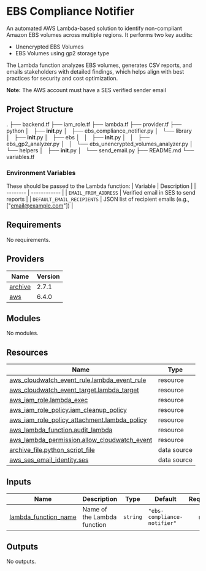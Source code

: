 # EBS Compliance Notifier

An automated AWS Lambda-based solution to identify non-compliant Amazon EBS volumes across multiple regions. It performs two key audits:

  - Unencrypted EBS Volumes
  - EBS Volumes using gp2 storage type

The Lambda function analyzes EBS volumes, generates CSV reports, and emails stakeholders with detailed findings, which helps align with best practices for security and cost optimization.

**Note:** The AWS account must have a SES verified sender email

## Project Structure
.
├── backend.tf
├── iam_role.tf
├── lambda.tf
├── provider.tf
├── python
│   ├── __init__.py
│   ├── ebs_compliance_notifier.py
│   └── library
│       ├── __init__.py
│       ├── ebs
│       │   ├── __init__.py
│       │   ├── ebs_gp2_analyzer.py
│       │   └── ebs_unencrypted_volumes_analyzer.py
│       └── helpers
│           ├── __init__.py
│           └── send_email.py
├── README.md
└── variables.tf

### Environment Variables

These should be passed to the Lambda function:
| Variable |	Description |
| -------- | ------------ |
| `EMAIL_FROM_ADDRESS` |	Verified email in SES to send reports |
| `DEFAULT_EMAIL_RECIPIENTS` |	JSON list of recipient emails (e.g., ["email@example.com"]) |

<!-- BEGIN_TF_DOCS -->
## Requirements

No requirements.

## Providers

| Name | Version |
|------|---------|
| <a name="provider_archive"></a> [archive](#provider\_archive) | 2.7.1 |
| <a name="provider_aws"></a> [aws](#provider\_aws) | 6.4.0 |

## Modules

No modules.

## Resources

| Name | Type |
|------|------|
| [aws_cloudwatch_event_rule.lambda_event_rule](https://registry.terraform.io/providers/hashicorp/aws/latest/docs/resources/cloudwatch_event_rule) | resource |
| [aws_cloudwatch_event_target.lambda_target](https://registry.terraform.io/providers/hashicorp/aws/latest/docs/resources/cloudwatch_event_target) | resource |
| [aws_iam_role.lambda_exec](https://registry.terraform.io/providers/hashicorp/aws/latest/docs/resources/iam_role) | resource |
| [aws_iam_role_policy.iam_cleanup_policy](https://registry.terraform.io/providers/hashicorp/aws/latest/docs/resources/iam_role_policy) | resource |
| [aws_iam_role_policy_attachment.lambda_policy](https://registry.terraform.io/providers/hashicorp/aws/latest/docs/resources/iam_role_policy_attachment) | resource |
| [aws_lambda_function.audit_lambda](https://registry.terraform.io/providers/hashicorp/aws/latest/docs/resources/lambda_function) | resource |
| [aws_lambda_permission.allow_cloudwatch_event](https://registry.terraform.io/providers/hashicorp/aws/latest/docs/resources/lambda_permission) | resource |
| [archive_file.python_script_file](https://registry.terraform.io/providers/hashicorp/archive/latest/docs/data-sources/file) | data source |
| [aws_ses_email_identity.ses](https://registry.terraform.io/providers/hashicorp/aws/latest/docs/data-sources/ses_email_identity) | data source |

## Inputs

| Name | Description | Type | Default | Required |
|------|-------------|------|---------|:--------:|
| <a name="input_lambda_function_name"></a> [lambda\_function\_name](#input\_lambda\_function\_name) | Name of the Lambda function | `string` | `"ebs-compliance-notifier"` | no |

## Outputs

No outputs.
<!-- END_TF_DOCS -->